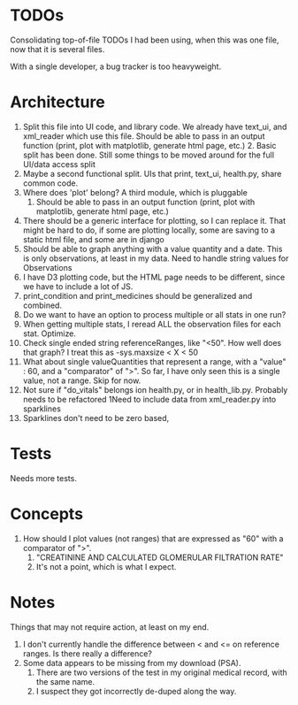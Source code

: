 # TODOs
Consolidating top-of-file TODOs I had been using, when this was one file, now that it is several files.

With a single developer, a bug tracker is too heavyweight.

#  Architecture
1. Split this file into UI code, and library code. We already have text_ui, and xml_reader which use this file.
       Should be able to pass in an output function (print, plot with matplotlib, generate html page, etc.)
   2. Basic split has been done. Still some things to be moved around for the full UI/data access split
1. Maybe a second functional split. UIs that print, text_ui, health.py, share common code. 
1. Where does 'plot' belong? A third module, which is pluggable 
   1. Should be able to pass in an output function (print, plot with matplotlib, generate html page, etc.)
 1.  There should be a generic interface for plotting, so I can replace it.
    That might be hard to do, if some are plotting locally, some are saving to a static html file, and some are in django
1. Should be able to graph anything with a value quantity and a date. This is only observations, at least
      in my data. Need to handle string values for Observations
 1. I have D3 plotting code, but the HTML page needs to be different, since we have to include a lot of JS.
2. print_condition and print_medicines should be generalized and combined.
 1. Do we want to have an option to process multiple or all stats in one run?
 1. When getting multiple stats, I reread ALL the observation files for each stat. Optimize.
 1. Check single ended string referenceRanges, like "<50". How well does that graph? I treat this as
       -sys.maxsize < X < 50
 1. What about single valueQuantities that represent a range, with a "value" : 60,
        and a "comparator"  of ">". So far, I have only seen this is a single value, not a range. Skip for now.
1. Not sure if "do_vitals" belongs ion health.py, or in health_lib.py. Probably needs to be refactored
1Need to include data from xml_reader.py into sparklines
1. Sparklines don't need to be zero based, 

# Tests
Needs more tests.

# Concepts
1. How should I plot values (not ranges) that are expressed as "60" with a comparator of ">". 
   1. "CREATININE AND CALCULATED GLOMERULAR FILTRATION RATE"
   2. It's not a point, which is what I expect. 

# Notes
Things that may not require action, at least on my end.

 1. I don't currently handle the difference between < and <= on reference ranges. Is there really a difference?
 1. Some data appears to be missing from my download (PSA). 
    1. There are two versions of the test in my original medical record, with the same name. 
    2. I suspect they got incorrectly de-duped along the way.
